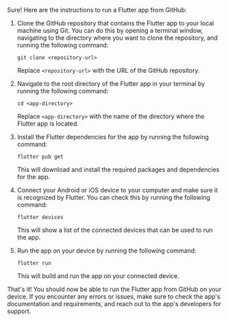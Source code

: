Sure! Here are the instructions to run a Flutter app from GitHub:

1. Clone the GitHub repository that contains the Flutter app to your local machine using Git. You can do this by opening a terminal window, navigating to the directory where you want to clone the repository, and running the following command:

   ````
   git clone <repository-url>
   ````

   Replace `<repository-url>` with the URL of the GitHub repository.

2. Navigate to the root directory of the Flutter app in your terminal by running the following command:

   ````
   cd <app-directory>
   ````

   Replace `<app-directory>` with the name of the directory where the Flutter app is located.

3. Install the Flutter dependencies for the app by running the following command:

   ````
   flutter pub get
   ````

   This will download and install the required packages and dependencies for the app.

4. Connect your Android or iOS device to your computer and make sure it is recognized by Flutter. You can check this by running the following command:

   ````
   flutter devices
   ````

   This will show a list of the connected devices that can be used to run the app.

5. Run the app on your device by running the following command:

   ````
   flutter run
   ````

   This will build and run the app on your connected device.

That's it! You should now be able to run the Flutter app from GitHub on your device. If you encounter any errors or issues, make sure to check the app's documentation and requirements, and reach out to the app's developers for support.
